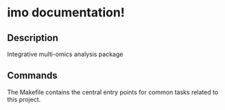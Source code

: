 # imo documentation!

## Description

Integrative multi-omics analysis package

## Commands

The Makefile contains the central entry points for common tasks related to this project.

